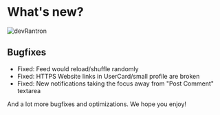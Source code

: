 # What's new?
![devRantron](https://i.imgur.com/RteqoFG.png)

## Bugfixes
* Fixed: Feed would reload/shuffle randomly
* Fixed: HTTPS Website links in UserCard/small profile are broken
* Fixed: New notifications taking the focus away from "Post Comment" textarea

And a lot more bugfixes and optimizations. We hope you enjoy!
